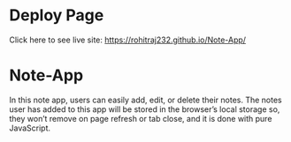 # Deploy Page
Click here to see live site: https://rohitraj232.github.io/Note-App/

# Note-App
In this note app, users can easily add, edit, or delete their notes. The notes user has added to this app will be stored in the browser’s local storage so, they won’t remove on page refresh or tab close, and it is done with pure JavaScript.
